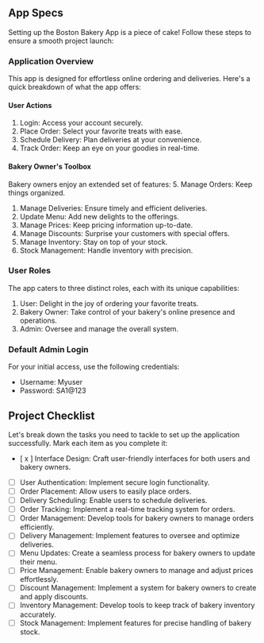 App Specs
---------

Setting up the Boston Bakery App is a piece of cake! Follow these steps to ensure a smooth project launch:

### Application Overview

This app is designed for effortless online ordering and deliveries. Here's a quick breakdown of what the app offers:

#### User Actions

1.  Login: Access your account securely.
2.  Place Order: Select your favorite treats with ease.
3.  Schedule Delivery: Plan deliveries at your convenience.
4.  Track Order: Keep an eye on your goodies in real-time.

#### Bakery Owner's Toolbox

Bakery owners enjoy an extended set of features: 5. Manage Orders: Keep things organized.

1.  Manage Deliveries: Ensure timely and efficient deliveries.
2.  Update Menu: Add new delights to the offerings.
3.  Manage Prices: Keep pricing information up-to-date.
4.  Manage Discounts: Surprise your customers with special offers.
5.  Manage Inventory: Stay on top of your stock.
6.  Stock Management: Handle inventory with precision.

### User Roles

The app caters to three distinct roles, each with its unique capabilities:

1.  User: Delight in the joy of ordering your favorite treats.
2.  Bakery Owner: Take control of your bakery's online presence and operations.
3.  Admin: Oversee and manage the overall system.

### Default Admin Login

For your initial access, use the following credentials:

-   Username: Myuser
-   Password: SA1@123

Project Checklist
-----------------

Let's break down the tasks you need to tackle to set up the application successfully. Mark each item as you complete it:

-   [ x ]  Interface Design: Craft user-friendly interfaces for both users and bakery owners.
-   [ ]  User Authentication: Implement secure login functionality.
-   [ ]  Order Placement: Allow users to easily place orders.
-   [ ]  Delivery Scheduling: Enable users to schedule deliveries.
-   [ ]  Order Tracking: Implement a real-time tracking system for orders.
-   [ ]  Order Management: Develop tools for bakery owners to manage orders efficiently.
-   [ ]  Delivery Management: Implement features to oversee and optimize deliveries.
-   [ ]  Menu Updates: Create a seamless process for bakery owners to update their menu.
-   [ ]  Price Management: Enable bakery owners to manage and adjust prices effortlessly.
-   [ ]  Discount Management: Implement a system for bakery owners to create and apply discounts.
-   [ ]  Inventory Management: Develop tools to keep track of bakery inventory accurately.
-   [ ]  Stock Management: Implement features for precise handling of bakery stock.